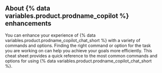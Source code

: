 ## About {% data variables.product.prodname_copilot %} enhancements

You can enhance your experience of {% data variables.product.prodname_copilot_chat_short %} with a variety of commands and options. Finding the right command or option for the task you are working on can help you achieve your goals more efficiently. This cheat sheet provides a quick reference to the most common commands and options for using {% data variables.product.prodname_copilot_chat_short %}.
